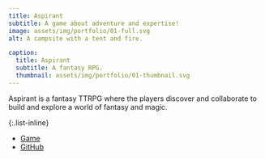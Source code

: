 ```yaml
---
title: Aspirant
subtitle: A game about adventure and expertise!
image: assets/img/portfolio/01-full.svg
alt: A campsite with a tent and fire.

caption:
  title: Aspirant
  subtitle: A fantasy RPG.
  thumbnail: assets/img/portfolio/01-thumbnail.svg
---
```

Aspirant is a fantasy TTRPG where the players discover and collaborate to build and explore a world of fantasy and magic.

{:.list-inline}
- [Game](https://aspirantrpg.com/)
- [GitHub](https://github.com/bombasticSlacks/Aspirant)

